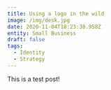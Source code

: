 ```yaml
---
title: Using a logo in the wild
image: /img/desk.jpg
date: 2020-11-04T18:23:38.958Z
entity: Small Business
draft: false
tags:
  - Identity
  - Strategy
---
```


This is a test post!